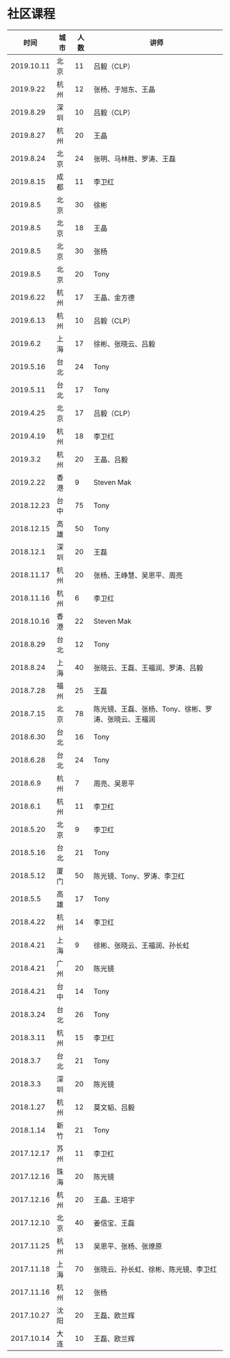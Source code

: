 # 社区课程

时间 | 城市 | 人数 | 讲师
--- | --- | --- | ---
2019.10.11 | 北京 | 11 | 吕毅（CLP）
2019.9.22 | 杭州 | 12 | 张杨、于旭东、王晶
2019.8.29 | 深圳 | 10 | 吕毅（CLP）
2019.8.27 | 杭州 | 20 | 王晶
2019.8.24 | 北京 | 24 | 张明、马林胜、罗涛、王磊
2019.8.15 | 成都 | 11 | 李卫红
2019.8.5 | 北京 | 30 | 徐彬
2019.8.5 | 北京 | 18 | 王晶
2019.8.5 | 北京 | 30 | 张杨
2019.8.5 | 北京 | 20 | Tony
2019.6.22 | 杭州 | 17 | 王晶、金方德
2019.6.13 | 杭州 | 10 | 吕毅（CLP）
2019.6.2 | 上海 | 17 | 徐彬、张晓云、吕毅
2019.5.16 | 台北 | 24 | Tony
2019.5.11 | 台北 | 17 | Tony
2019.4.25 | 北京 | 17 | 吕毅（CLP）
2019.4.19 | 杭州 | 18 | 李卫红
2019.3.2 | 杭州 | 20 | 王晶、吕毅
2019.2.22 | 香港 | 9 | Steven Mak
2018.12.23 | 台中 | 75 | Tony
2018.12.15 | 高雄 | 50 | Tony
2018.12.1 | 深圳 | 20 | 王磊
2018.11.17 | 杭州 | 20 | 张杨、王峥慧、吴恩平、周亮
2018.11.16 | 杭州 | 6 | 李卫红
2018.10.16 | 香港 | 22 | Steven Mak
2018.8.29 | 台北 | 12 | Tony
2018.8.24 | 上海 | 40 | 张晓云、王磊、王福润、罗涛、吕毅
2018.7.28 | 福州 | 25 | 王磊
2018.7.15 | 北京 | 78 | 陈光镜、王磊、张杨、Tony、徐彬、罗涛、张晓云、王福润
2018.6.30 | 台北 | 16 | Tony
2018.6.28 | 台北 | 24 | Tony
2018.6.9 | 杭州 | 7 | 周亮、吴恩平
2018.6.1 | 杭州 | 11 | 李卫红
2018.5.20 | 北京 | 9 | 李卫红
2018.5.16 | 台北 | 21 | Tony
2018.5.12 | 厦门 | 50 | 陈光镜、Tony、罗涛、李卫红
2018.5.5 | 高雄 | 17 | Tony
2018.4.22 | 杭州 | 14 | 李卫红
2018.4.21 | 上海 | 9 | 徐彬、张晓云、王福润、孙长虹
2018.4.21 | 广州 | 20 | 陈光镜
2018.4.21 | 台中 | 14 | Tony
2018.3.24 | 台北 | 26 | Tony
2018.3.11 | 杭州 | 15 | 李卫红
2018.3.7 | 台北 | 21 | Tony
2018.3.3 | 深圳 | 20 | 陈光镜
2018.1.27 | 杭州 | 12 | 莫文韬、吕毅
2018.1.14 | 新竹 | 21 | Tony
2017.12.17 | 苏州 | 11 | 李卫红
2017.12.16 | 珠海 | 20 | 陈光镜
2017.12.16 | 杭州 | 20 | 王晶、王培宇
2017.12.10 | 北京 | 40 | 姜信宝、王磊
2017.11.25 | 杭州 | 13 | 吴恩平、张杨、张燎原
2017.11.18 | 上海 | 70 | 张晓云、孙长虹、徐彬、陈光镜、李卫红
2017.11.16 | 杭州 | 12 | 张杨
2017.10.27 | 沈阳 | 20 | 王磊、欧兰辉
2017.10.14 | 大连 | 10 | 王磊、欧兰辉
